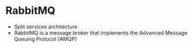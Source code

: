 # RabbitMQ

- Split services architecture
- RabbitMQ is a message broker that implements the Advanced Message Queuing Protocol (AMQP)

